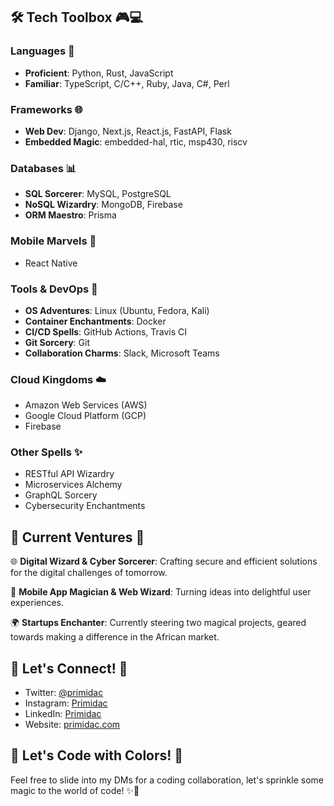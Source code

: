 ## 🛠️ Tech Toolbox 🎮💻

### Languages 🚀

- **Proficient**: Python, Rust, JavaScript
- **Familiar**: TypeScript, C/C++, Ruby, Java, C#, Perl

### Frameworks 🌐

- **Web Dev**: Django, Next.js, React.js, FastAPI, Flask
- **Embedded Magic**: embedded-hal, rtic, msp430, riscv

### Databases 📊

- **SQL Sorcerer**: MySQL, PostgreSQL
- **NoSQL Wizardry**: MongoDB, Firebase
- **ORM Maestro**: Prisma

### Mobile Marvels 📱

- React Native

### Tools & DevOps 🔧

- **OS Adventures**: Linux (Ubuntu, Fedora, Kali)
- **Container Enchantments**: Docker
- **CI/CD Spells**: GitHub Actions, Travis CI
- **Git Sorcery**: Git
- **Collaboration Charms**: Slack, Microsoft Teams

### Cloud Kingdoms ☁️

- Amazon Web Services (AWS)
- Google Cloud Platform (GCP)
- Firebase

### Other Spells ✨

- RESTful API Wizardry
- Microservices Alchemy
- GraphQL Sorcery
- Cybersecurity Enchantments

## 🚀 Current Ventures 🚀

🌐 **Digital Wizard & Cyber Sorcerer**: Crafting secure and efficient solutions for the digital challenges of tomorrow.

📱 **Mobile App Magician & Web Wizard**: Turning ideas into delightful user experiences.

🌍 **Startups Enchanter**: Currently steering two magical projects, geared towards making a difference in the African market.

## 🌈 Let's Connect! 🚀

- Twitter: [@primidac](https://twitter.com/primidac)
- Instagram: [Primidac](https://instagram.com/pri.midac)
- LinkedIn: [Primidac](https://www.linkedin.com/in/primidac/)
- Website: [primidac.com](https://primidac.com)

## 🎨 Let's Code with Colors! 🎨

Feel free to slide into my DMs for a coding collaboration, let's sprinkle some magic to the world of code! ✨🦄
